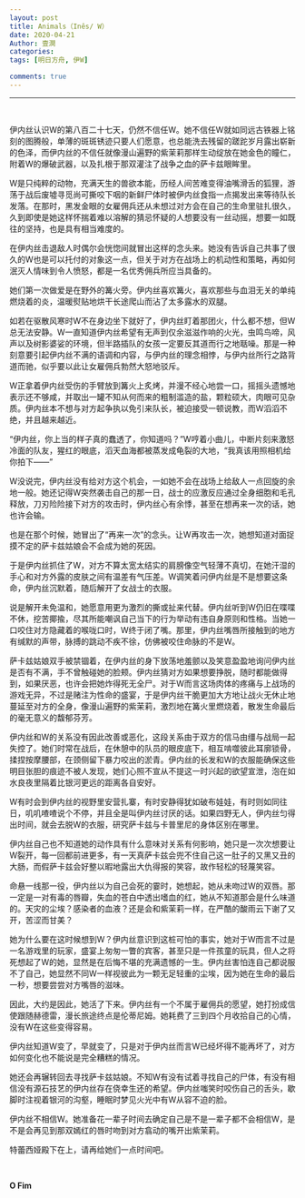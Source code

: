 ```yaml
---
layout: post
title: Animals（Inês/ W）
date: 2020-04-21
Author: 壹澗
categories: 
tags: [明日方舟, 伊W]

comments: true
--- 
```


***

<br/>

伊内丝认识W的第八百二十七天，仍然不信任W。她不信任W就如同远古铁器上铭刻的图腾般，单薄的斑斑锈迹只要人们愿意，也总能洗去残留的蹉跎岁月露出崭新的色泽，而伊内丝的不信任就像漫山遍野的紫茉莉那样生动绽放在她金色的瞳仁，附着W的爆破武器，以及扎根于那双灌注了战争之血的萨卡兹眼眸里。

W是只纯粹的动物，充满天生的兽欲本能，历经人间苦难变得油嘴滑舌的狐狸，游荡于战后废墟寻觅尚可撕咬下咽的新鲜尸体时被伊内丝食指一点揭发出来等待队长发落。在那时，黑发金眼的女雇佣兵还从未想过对方会在自己的生命里驻扎很久，久到即使是她这样怀揣着难以溶解的猜忌怀疑的人想要没有一丝动摇，想要一如既往的坚持，也是具有相当难度的。

在伊内丝击退敌人时偶尔会恍惚间就冒出这样的念头来。她没有告诉自己共事了很久的W也是可以托付的对象这一点，但关于对方在战场上的机动性和策略，再如何泯灭人情味到令人愤怒，都是一名优秀佣兵所应当具备的。

她们第一次做爱是在野外的篝火旁。伊内丝喜欢篝火，喜欢那些与血泪无关的单纯燃烧着的炎，温暖熨贴地烘干长途爬山而沾了太多露水的双腿。

如若在驱散风寒时W不在身边坐下就好了，伊内丝盯着那团火，什么都不想，但W总无法安静。W一直知道伊内丝希望有无声到仅余滋滋作响的火光，虫鸣鸟啼，风声以及树影婆娑的环境，但半路插队的女孩一定要反其道而行之地聒噪。那是一种刻意要引起伊内丝不满的语调和内容，与伊内丝的理念相悖，与伊内丝所行之路背道而驰，似乎要以此让女雇佣兵勃然大怒地驳斥。

W正拿着伊内丝受伤的手臂放到篝火上炙烤，并漫不经心地尝一口，摇摇头遗憾地表示还不够咸，并取出一罐不知从何而来的粗制滥造的盐，颗粒硕大，肉眼可见杂质。伊内丝本不想与对方起争执以免引来队长，被迫接受一顿说教，而W滔滔不绝，并且越来越近。

“伊内丝，你上当的样子真的蠢透了，你知道吗？”W哼着小曲儿，中断片刻来激怒冷面的队友，猩红的眼底，滔天血海都被蒸发成龟裂的大地，“我真该用照相机给你拍下——”

W没说完，伊内丝没有给对方这个机会，一如她不会在战场上给敌人一点回旋的余地一般。她还记得W突然袭击自己的那一日，战士的应激反应通过全身细胞和毛孔释放，刀刃险险接下对方的攻击时，伊内丝心有余悸，甚至在想再来一次的话，她也许会输。

也是在那个时候，她冒出了“再来一次”的念头。让W再攻击一次，她想知道对面捉摸不定的萨卡兹姑娘会不会成为她的死因。

于是伊内丝抓住了W，对方不算太宽太结实的肩膀像空气轻薄不真切，在她汗湿的手心和对方外露的皮肤之间有温差有气压差。W调笑着问伊内丝是不是想要这条命，伊内丝沉默着，随后解开了女战士的衣服。

说是解开未免温和，她愿意用更为激烈的撕或扯来代替。伊内丝听到W仍旧在喋喋不休，挖苦揶揄，尽其所能嘲讽自己当下的行为举动有违自身原则和性格。当她一口咬住对方隐藏着的喉咙口时，W终于闭了嘴。那里，伊内丝嘴唇所接触到的地方有缄默的声带，脉搏的跳动不疾不徐，仿佛被咬住命脉的不是W。

萨卡兹姑娘双手被禁锢着，在伊内丝的身下放荡地羞颤以及笑意盈盈地询问伊内丝是否有不满，手不曾触碰她的脸颊。伊内丝猜对方如果想要挣脱，随时都能做得到，如果厌恶，也许会把她炸得死无全尸。对于W而言这场肉体的疼痛与上战场的游戏无异，不过是赌注为性命的盛宴，于是伊内丝干脆更加大方地让战火无休止地蔓延至对方的全身，像漫山遍野的紫茉莉，激烈地在篝火里燃烧着，散发生命最后的毫无意义的馥郁芬芳。

伊内丝和W的关系没有因此改善或恶化，这段关系由于双方的信马由缰与战局一起失控了。她们时常在战后，在休憩中的队员的眼皮底下，相互啃噬彼此耳廓锁骨，揉捏按摩腰部，在颈侧留下暴力咬出的淤青。伊内丝的长发和W的衣服能确保这些明目张胆的痕迹不被人发现，她们心照不宣从不提这一时兴起的欲望宣泄，泡在如水良夜里隔着比银河更远的距离各自安好。

W有时会到伊内丝的视野里安营扎寨，有时安静得犹如破布娃娃，有时则如同往日，叽叽喳喳说个不停，并且全是叫伊内丝讨厌的话。如果四野无人，伊内丝匀得出时间，就会去脱W的衣服，研究萨卡兹与卡普里尼的身体区别在哪里。

伊内丝自己也不知道她的动作具有什么意味对关系有何影响，她只是一次次想要让W裂开，每一回都前进更多，有一天真萨卡兹会兜不住自己这一肚子的又黑又丑的大肠，而假萨卡兹会好整以暇地露出大仇得报的笑容，故作轻松的轻蔑笑容。

命悬一线那一役，伊内丝以为自己会死的霎时，她想起，她从未吻过W的双唇。那一定是一对有毒的唇瓣，失血的苍白中透出嗜血的红，她从不知道那会是什么味道的。天灾的尘埃？感染者的血液？还是会和紫茉莉一样，在严酷的酸雨云下谢了又开，苦涩而甘美？

她为什么要在这时候想到W？伊内丝意识到这桩可怕的事实，她对于W而言不过是一名游戏里的玩家，盛宴上匆匆一瞥的宾客，甚至只是一件孩童的玩具，但人之将死想起了W的她，显然是在后悔不堪的充满遗憾的一生。伊内丝害怕连自己都说服不了自己，她显然不同W一样视彼此为一颗无足轻重的尘埃，因为她在生命的最后一秒，想要尝尝对方嘴唇的滋味。

因此，大约是因此，她活了下来。伊内丝有一个不属于雇佣兵的愿望，她打扮成信使跟随赫德雷，漫长旅途终点是伦蒂尼姆。她耗费了三到四个月收拾自己的心情，没有W在这些变得容易。

伊内丝知道W变了，早就变了，只是对于伊内丝而言W已经坏得不能再坏了，对方如何变化也不能说是完全糟糕的情况。

她还会再辗转回去寻找萨卡兹姑娘。不知W有没有试着寻找自己的尸体，有没有相信没有源石技艺的伊内丝存在侥幸生还的希望。伊内丝嗤笑时咬伤自己的舌头，歇脚时注视着银河的沟壑，睡眠时梦见火光中有W从容不迫的脸。

伊内丝不相信W。她准备花一辈子时间去确定自己是不是一辈子都不会相信W，是不是会再见到那双嫣红的唇时吻到对方翕动的嘴开出紫茉莉。

特蕾西娅殿下在上，请再给她们一点时间吧。

<br/>

**O Fim**
